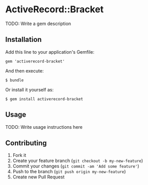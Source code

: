 # ActiveRecord::Bracket

TODO: Write a gem description

## Installation

Add this line to your application's Gemfile:

    gem 'activerecord-bracket'

And then execute:

    $ bundle

Or install it yourself as:

    $ gem install activerecord-bracket

## Usage

TODO: Write usage instructions here

## Contributing

1. Fork it
2. Create your feature branch (`git checkout -b my-new-feature`)
3. Commit your changes (`git commit -am 'Add some feature'`)
4. Push to the branch (`git push origin my-new-feature`)
5. Create new Pull Request
